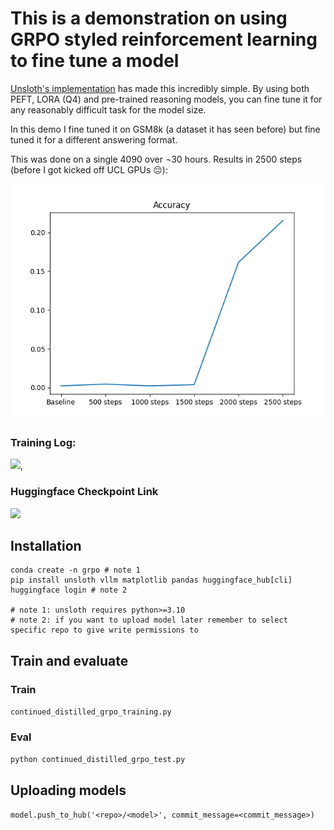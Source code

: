 # This is a demonstration on using GRPO styled reinforcement learning to fine tune a model 
[Unsloth's implementation](https://docs.unsloth.ai/basics/reasoning-grpo-and-rl) has made this incredibly simple. By using both PEFT, LORA (Q4) and pre-trained reasoning models, you can fine tune it for any reasonably difficult task for the model size. 

In this demo I fine tuned it on GSM8k (a dataset it has seen before) but fine tuned it for a different answering format.

This was done on a single 4090 over ¬30 hours. Results in 2500 steps (before I got kicked off UCL GPUs :pensive:):

![results](results/results.png)

### Training Log: 
[<img src="https://raw.githubusercontent.com/wandb/assets/main/wandb-github-badge-gradient.svg">](https://api.wandb.ai/links/yeokch/rsjugy36),

### Huggingface Checkpoint Link
[<img src="https://huggingface.co/datasets/huggingface/badges/resolve/main/model-on-hf-md.svg">](https://huggingface.co/datasets/huggingface/badges/resolve/main/model-on-hf-lg.svg)

## Installation
```
conda create -n grpo # note 1
pip install unsloth vllm matplotlib pandas huggingface_hub[cli]
huggingface login # note 2 

# note 1: unsloth requires python>=3.10
# note 2: if you want to upload model later remember to select specific repo to give write permissions to
```


## Train and evaluate
### Train

```continued_distilled_grpo_training.py```


### Eval

```python continued_distilled_grpo_test.py```

## Uploading models

```model.push_to_hub('<repo>/<model>', commit_message=<commit_message>)```